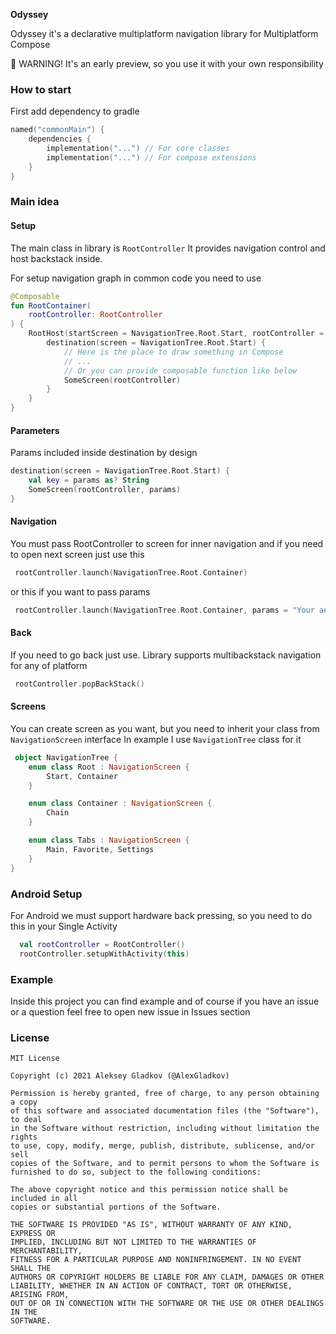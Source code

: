 **Odyssey**

Odyssey it's a declarative multiplatform navigation library for Multiplatform Compose

🚧 WARNING! It's an early preview, so you use it with your own responsibility

### How to start

First add dependency to gradle

```kotlin
named("commonMain") {
    dependencies {
        implementation("...") // For core classes
        implementation("...") // For compose extensions
    }
}
```

### Main idea

#### Setup

The main class in library is `RootController` It provides navigation control and host
backstack inside. 

For setup navigation graph in common code you need to use

```kotlin
@Composable
fun RootContainer(
    rootController: RootController
) {
    RootHost(startScreen = NavigationTree.Root.Start, rootController = rootController) {
        destination(screen = NavigationTree.Root.Start) {
            // Here is the place to draw something in Compose
            // ...
            // Or you can provide composable function like below
            SomeScreen(rootController) 
        }
    }
}
```

#### Parameters

Params included inside destination by design

```kotlin
destination(screen = NavigationTree.Root.Start) {
    val key = params as? String
    SomeScreen(rootController, params)
}
```

#### Navigation

You must pass RootController to screen for inner navigation and if you need to open next screen
just use this

```kotlin
 rootController.launch(NavigationTree.Root.Container)
```

or this if you want to pass params

```kotlin
 rootController.launch(NavigationTree.Root.Container, params = "Your any object")
```

#### Back

If you need to go back just use. Library supports multibackstack navigation for any of platform

```kotlin
 rootController.popBackStack()
```

#### Screens

You can create screen as you want, but you need to inherit your class from `NavigationScreen` interface
In example I use `NavigationTree` class for it

```kotlin
 object NavigationTree {
    enum class Root : NavigationScreen {
        Start, Container
    }

    enum class Container : NavigationScreen {
        Chain
    }

    enum class Tabs : NavigationScreen {
        Main, Favorite, Settings
    }
}
```

### Android Setup

For Android we must support hardware back pressing, so you need to do this in your Single Activity

```kotlin
  val rootController = RootController()
  rootController.setupWithActivity(this)
```

### Example

Inside this project you can find example and of course if you have an issue or a question 
feel free to open new issue in Issues section

### License
```
MIT License

Copyright (c) 2021 Aleksey Gladkov (@AlexGladkov)

Permission is hereby granted, free of charge, to any person obtaining a copy
of this software and associated documentation files (the "Software"), to deal
in the Software without restriction, including without limitation the rights
to use, copy, modify, merge, publish, distribute, sublicense, and/or sell
copies of the Software, and to permit persons to whom the Software is
furnished to do so, subject to the following conditions:

The above copyright notice and this permission notice shall be included in all
copies or substantial portions of the Software.

THE SOFTWARE IS PROVIDED "AS IS", WITHOUT WARRANTY OF ANY KIND, EXPRESS OR
IMPLIED, INCLUDING BUT NOT LIMITED TO THE WARRANTIES OF MERCHANTABILITY,
FITNESS FOR A PARTICULAR PURPOSE AND NONINFRINGEMENT. IN NO EVENT SHALL THE
AUTHORS OR COPYRIGHT HOLDERS BE LIABLE FOR ANY CLAIM, DAMAGES OR OTHER
LIABILITY, WHETHER IN AN ACTION OF CONTRACT, TORT OR OTHERWISE, ARISING FROM,
OUT OF OR IN CONNECTION WITH THE SOFTWARE OR THE USE OR OTHER DEALINGS IN THE
SOFTWARE.
```
